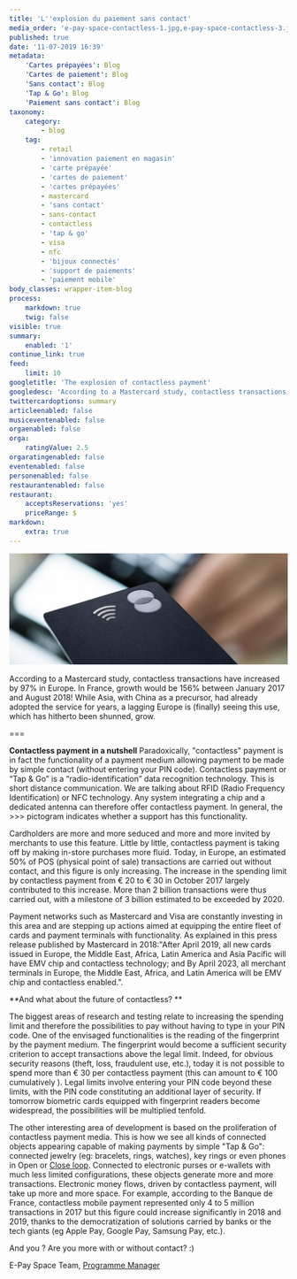 ```yaml
---
title: 'L''explosion du paiement sans contact'
media_order: 'e-pay-space-contactless-1.jpg,e-pay-space-contactless-3.jpg,e-pay-space-contactless-4.jpg,e-pay-space-contactless-2.jpg,e-pay-space-contactless-5.jpg,e-pay-space-contactless-6.jpg'
published: true
date: '11-07-2019 16:39'
metadata:
    'Cartes prépayées': Blog
    'Cartes de paiement': Blog
    'Sans contact': Blog
    'Tap & Go': Blog
    'Paiement sans contact': Blog
taxonomy:
    category:
        - blog
    tag:
        - retail
        - 'innovation paiement en magasin'
        - 'carte prépayée'
        - 'cartes de paiement'
        - 'cartes prépayées'
        - mastercard
        - 'sans contact'
        - sans-contact
        - contactless
        - 'tap & go'
        - visa
        - nfc
        - 'bijoux connectés'
        - 'support de paiements'
        - 'paiement mobile'
body_classes: wrapper-item-blog
process:
    markdown: true
    twig: false
visible: true
summary:
    enabled: '1'
continue_link: true
feed:
    limit: 10
googletitle: 'The explosion of contactless payment'
googledesc: 'According to a Mastercard study, contactless transactions have increased by 97% in Europe.'
twittercardoptions: summary
articleenabled: false
musiceventenabled: false
orgaenabled: false
orga:
    ratingValue: 2.5
orgaratingenabled: false
eventenabled: false
personenabled: false
restaurantenabled: false
restaurant:
    acceptsReservations: 'yes'
    priceRange: $
markdown:
    extra: true
---
```


![The explosion of contactless payment](e-pay-space-contactless-6.jpg)

According to a Mastercard study, contactless transactions have increased by 97% in Europe.
In France, growth would be 156% between January 2017 and August 2018! While Asia, with China as a precursor, had already adopted the service for years, a lagging Europe is (finally) seeing this use, which has hitherto been shunned, grow.

===

**Contactless payment in a nutshell**
Paradoxically, "contactless" payment is in fact the functionality of a payment medium allowing payment to be made by simple contact (without entering your PIN code).
Contactless payment or “Tap & Go” is a “radio-identification” data recognition technology. This is short distance communication. We are talking about RFID (Radio Frequency Identification) or NFC technology. Any system integrating a chip and a dedicated antenna can therefore offer contactless payment. In general, the >>> pictogram indicates whether a support has this functionality.

Cardholders are more and more seduced and more and more invited by merchants to use this feature. Little by little, contactless payment is taking off by making in-store purchases more fluid. Today, in Europe, an estimated 50% of POS (physical point of sale) transactions are carried out without contact, and this figure is only increasing. The increase in the spending limit by contactless payment from € 20 to € 30 in October 2017 largely contributed to this increase. More than 2 billion transactions were thus carried out, with a milestone of 3 billion estimated to be exceeded by 2020.

Payment networks such as Mastercard and Visa are constantly investing in this area and are stepping up actions aimed at equipping the entire fleet of cards and payment terminals with functionality. As explained in this press release published by Mastercard in 2018:"After April 2019, all new cards issued in Europe, the Middle East, Africa, Latin America and Asia Pacific will have EMV chip and contactless technology; and By April 2023, all merchant terminals in Europe, the Middle East, Africa, and Latin America will be EMV chip and contactless enabled.".

**And what about the future of contactless? **

The biggest areas of research and testing relate to increasing the spending limit and therefore the possibilities to pay without having to type in your PIN code. One of the envisaged functionalities is the reading of the fingerprint by the payment medium. The fingerprint would become a sufficient security criterion to accept transactions above the legal limit. Indeed, for obvious security reasons (theft, loss, fraudulent use, etc.), today it is not possible to spend more than € 30 per contactless payment (this can amount to € 100 cumulatively ). Legal limits involve entering your PIN code beyond these limits, with the PIN code constituting an additional layer of security. If tomorrow biometric cards equipped with fingerprint readers become widespread, the possibilities will be multiplied tenfold.

The other interesting area of development is based on the proliferation of contactless payment media. This is how we see all kinds of connected objects appearing capable of making payments by simple "Tap & Go": connected jewelry (eg: bracelets, rings, watches), key rings or even phones in Open or <span class="link-blog-simple"><a href="https://www.epayspace.com/fr/ressources/blog/closed-loop">Close loop</a></span>. Connected to electronic purses or e-wallets with much less limited configurations, these objects generate more and more transactions. Electronic money flows, driven by contactless payment, will take up more and more space. For example, according to the Banque de France, contactless mobile payment represented only 4 to 5 million transactions in 2017 but this figure could increase significantly in 2018 and 2019, thanks to the democratization of solutions carried by banks or the tech giants (eg Apple Pay, Google Pay, Samsung Pay, etc.).

And you ? Are you more with or without contact? :)

E-Pay Space Team, <span class="link-blog-simple"><a href="https://www.epayspace.com/fr/ressources/blog/program-manager">Programme Manager</a></span>

